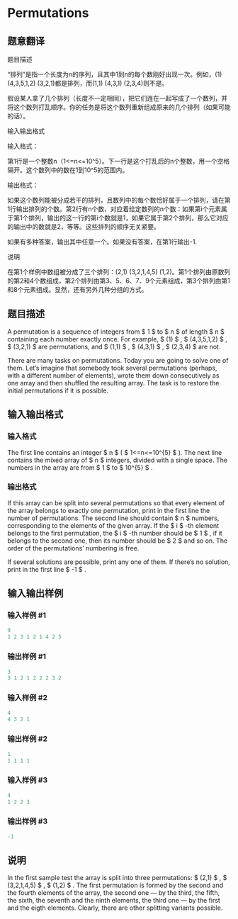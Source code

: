 # Permutations

## 题意翻译

题目描述

“排列”是指一个长度为n的序列，且其中1到n的每个数刚好出现一次。例如，(1) (4,3,5,1,2) (3,2,1)都是排列，而(1,1) (4,3,1) (2,3,4)则不是。

假设某人拿了几个排列（长度不一定相同），把它们连在一起写成了一个数列，并将这个数列打乱顺序。你的任务是将这个数列重新组成原来的几个排列（如果可能的话）。

输入输出格式

输入格式：

第1行是一个整数n（1<=n<=10^5）。下一行是这个打乱后的n个整数，用一个空格隔开。这个数列中的数在1到10^5的范围内。

输出格式：

如果这个数列能被分成若干的排列，且数列中的每个数恰好属于一个排列，请在第1行输出排列的个数。第2行有n个数，对应着给定数列的n个数：如果第i个元素属于第1个排列，输出的这一行的第i个数就是1，如果它属于第2个排列，那么它对应的输出中的数就是2，等等。这些排列的顺序无关紧要。

如果有多种答案，输出其中任意一个。如果没有答案，在第1行输出-1.

说明

在第1个样例中数组被分成了三个排列：(2,1) (3,2,1,4,5) (1,2)。第1个排列由原数列的第2和4个数组成，第2个排列由第3、5、6、7、9个元素组成，第3个排列由第1和8个元素组成。显然，还有另外几种分组的方式。

## 题目描述

A permutation is a sequence of integers from $ 1 $ to $ n $ of length $ n $ containing each number exactly once. For example, $ (1) $ , $ (4,3,5,1,2) $ , $ (3,2,1) $ are permutations, and $ (1,1) $ , $ (4,3,1) $ , $ (2,3,4) $ are not.

There are many tasks on permutations. Today you are going to solve one of them. Let’s imagine that somebody took several permutations (perhaps, with a different number of elements), wrote them down consecutively as one array and then shuffled the resulting array. The task is to restore the initial permutations if it is possible.

## 输入输出格式

### 输入格式

The first line contains an integer $ n $ ( $ 1<=n<=10^{5} $ ). The next line contains the mixed array of $ n $ integers, divided with a single space. The numbers in the array are from $ 1 $ to $ 10^{5} $ .

### 输出格式

If this array can be split into several permutations so that every element of the array belongs to exactly one permutation, print in the first line the number of permutations. The second line should contain $ n $ numbers, corresponding to the elements of the given array. If the $ i $ -th element belongs to the first permutation, the $ i $ -th number should be $ 1 $ , if it belongs to the second one, then its number should be $ 2 $ and so on. The order of the permutations’ numbering is free.

If several solutions are possible, print any one of them. If there’s no solution, print in the first line $ -1 $ .

## 输入输出样例

### 输入样例 #1

```cpp
9
1 2 3 1 2 1 4 2 5

```
### 输出样例 #1

```cpp
3
3 1 2 1 2 2 2 3 2

```
### 输入样例 #2

```cpp
4
4 3 2 1

```
### 输出样例 #2

```cpp
1
1 1 1 1 
```


### 输入样例 #3

```cpp
4
1 2 2 3

```
### 输出样例 #3

```cpp
-1

```
## 说明

In the first sample test the array is split into three permutations: $ (2,1) $ , $ (3,2,1,4,5) $ , $ (1,2) $ . The first permutation is formed by the second and the fourth elements of the array, the second one — by the third, the fifth, the sixth, the seventh and the ninth elements, the third one — by the first and the eigth elements. Clearly, there are other splitting variants possible.

